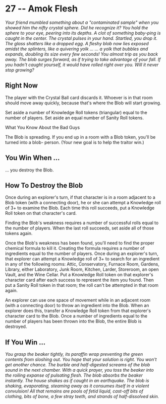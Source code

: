 # 27 -- Amok Flesh

_Your friend mumbled something about a "contaminated sample" when you showed him the nifty crystal sphere. Did he recognize it? You hold the sphere to your eye, peering into its depths. A clot of something baby-ping is caught in the center._
_The crystal pulses in your hand. Startled, you drop it. The glass shatters like a dropped egg. A fleshy blob now lies exposed amidst the splinters, like a quivering yolk ..._
_... a yolk that bubbles and expands, doubling its size every few seconds! You almost trip as you back away. The blob surges forward, as if trying to take advantage of your fall. If you hadn't caught yourself, it would have rolled right over you._
_Will it never stop growing?_

## Right Now

The player with the Crystal Ball card discards it. Whoever is in that room should move away quickly, because that's where the Blob will start growing.

Set aside a number of Knowledge Roll tokens (triangular) equal to the number of players. Set aside an equal number of Sanity Roll tokens.

What You Know About the Bad Guys

The Blob is spreading. If you end up in a room with a Blob token, you'll be turned into a blob- person. (Your new goal is to help the traitor win.)

## You Win When ...

... you destroy the Blob.

## How To Destroy the Blob

Once during an explorer's turn, if that character is in a room adjacent to a Blob token (with a connecting door), he or she can attempt a Knowledge roll of 3+ to examine the Blob. Each time this roll succeeds, put a Knowledge Roll token on that character's card.

Finding the Blob's weakness requires a number of successful rolls equal to the number of players. When the last roll succeeds, set aside all of those tokens again.

Once the Blob's weakness has been found, you'll need to find the proper chemical formula to kill it. Creating the formula requires a number of ingredients equal to the number of players. Once during an explorer's turn, that explorer can attempt a Knowledge roll of 3+ to search for an ingredient in any of the following rooms: Attic, Conservatory, Furnace Room, Gardens, Library, either Laboratory, Junk Room, Kitchen, Larder, Storeroom, an open Vault, and the Wine Cellar. Put a Knowledge Roll token on that explorer's character card after each success to represent the item you found. Then put a Sanity Roll token in that room; the roll can't be attempted in that room again.

An explorer can use one space of movement while in an adjacent room (with a connecting door) to throw an ingredient into the Blob. When an explorer does this, transfer a Knowledge Roll token from that explorer's character card to the Blob. Once a number of ingredients equal to the number of players has been thrown into the Blob, the entire Blob is destroyed.

## If You Win ...

_You grasp the beaker tightly, its paraffin wrap preventing the green contents from sloshing out. You hope that your solution is right. You won't get another chance._
_The burble and half-digested screams of the blob sound in the next chamber. With a quick prayer, you toss the beaker into the roiling expanse of pulsating flesh. The blob absorbs the beaker instantly._
_The house shakes as if caught in an earthquake. The blob is shaking, evaporating, steaming away as it consumes itself in a violent convulsion!_
_All that remains are pools of fetid liquid, cast-off bits of clothing, bits of bone, a few stray teeth, and strands of half-dissolved skin._